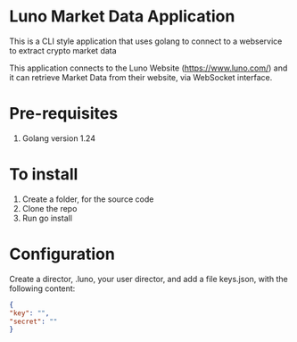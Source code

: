 # Luno Market Data Application


This is a CLI style application that uses golang to connect to a webservice to extract crypto market data 

This application connects to the Luno Website (https://www.luno.com/) and it can retrieve Market Data from their website, via WebSocket interface.


# Pre-requisites
1. Golang version 1.24

# To install
1. Create a folder, for the source code
2. Clone the repo
3. Run go install

# Configuration
Create a director, .luno, your user director, and add a file keys.json, with the following content:

```json
{
"key": "",
"secret": ""
}
```







